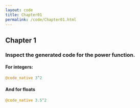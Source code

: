 ```yaml
---
layout: code
title: Chapter01
permalink: /code/Chapter01.html
---
```

## Chapter 1

### Inspect the generated code for the power function.

#### For integers:

```julia
@code_native 3^2
```

#### And for floats

```julia
@code_native 3.5^2
```

